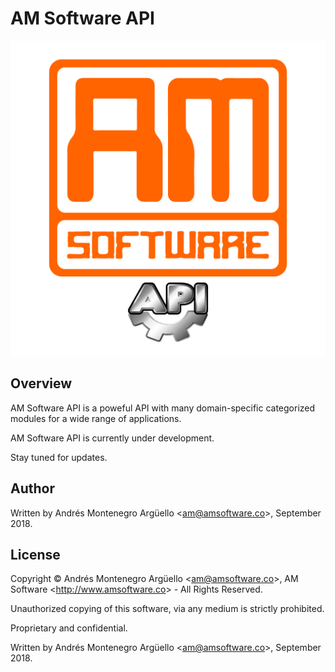 
# AM Software API


![AM Software API](./img/logo.png "AM Software API")

## Overview
AM Software API is a poweful API with many domain-specific categorized modules for a wide range of applications.

AM Software API is currently under development.

Stay tuned for updates.

## Author
Written by Andrés Montenegro Argüello <<am@amsoftware.co>>, September 2018.

## License
Copyright © Andrés Montenegro Argüello <<am@amsoftware.co>>, AM Software <<http://www.amsoftware.co>> - All Rights Reserved.

Unauthorized copying of this software, via any medium is strictly prohibited.

Proprietary and confidential.

Written by Andrés Montenegro Argüello <<am@amsoftware.co>>, September 2018.

